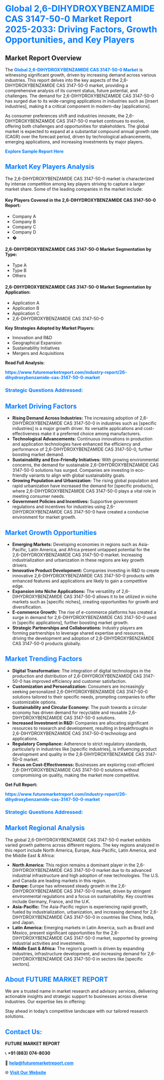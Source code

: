 <h1 style="color: #007BFF;">Global 2,6-DIHYDROXYBENZAMIDE CAS 3147-50-0 Market Report 2025-2033: Driving Factors, Growth Opportunities, and Key Players</h1>

<section id="overview">
<h2>Market Report Overview</h2>
<p>The <a href="https://www.futuremarketreport.com/industry-report/26-dihydroxybenzamide-cas-3147-50-0-market" style="color: #007BFF; text-decoration: none;"><strong>Global 2,6-DIHYDROXYBENZAMIDE CAS 3147-50-0 Market</strong></a> is witnessing significant growth, driven by increasing demand across various industries. This report delves into the key aspects of the 2,6-DIHYDROXYBENZAMIDE CAS 3147-50-0 market, providing a comprehensive analysis of its current status, future potential, and challenges. The demand for 2,6-DIHYDROXYBENZAMIDE CAS 3147-50-0 has surged due to its wide-ranging applications in industries such as [insert industries], making it a critical component in modern-day [applications].</p>
<p>As consumer preferences shift and industries innovate, the 2,6-DIHYDROXYBENZAMIDE CAS 3147-50-0 market continues to evolve, offering both challenges and opportunities for stakeholders. The global market is expected to expand at a substantial compound annual growth rate (CAGR) over the forecast period, driven by technological advancements, emerging applications, and increasing investments by major players.</p>
</section>

<section id="overview">
<p><a href="https://www.futuremarketreport.com/request-sample/reportId=119903" style="color: #007BFF; text-decoration: none;"><strong>Explore Sample Report Here</strong></a></p>
</section>

<section id="key-players">
<h2 style="color: #007BFF;">Market Key Players Analysis</h2>
<p>The 2,6-DIHYDROXYBENZAMIDE CAS 3147-50-0 market is characterized by intense competition among key players striving to capture a larger market share. Some of the leading companies in the market include:</p>
<h4>Key Players Covered in the 2,6-DIHYDROXYBENZAMIDE CAS 3147-50-0 Report:</h4>
<ul><li>Company A</li><li>Company B</li><li>Company C</li><li>Company D</li><li>�</li></ul>
<h4>2,6-DIHYDROXYBENZAMIDE CAS 3147-50-0 Market Segmentation by Type:</h4>
<ul><li>Type A</li><li>Type B</li><li>Others</li></ul>

<h4>2,6-DIHYDROXYBENZAMIDE CAS 3147-50-0 Market Segmentation by Application:</h4>
<ul><li>Application A</li><li>Application B</li><li>Application C</li><li>2,6-DIHYDROXYBENZAMIDE CAS 3147-50-0</li></ul>
<p><strong>Key Strategies Adopted by Market Players:</strong></p>
<ul>
<li>Innovation and R&D</li>
<li>Geographical Expansion</li>
<li>Sustainability Initiatives</li>
<li>Mergers and Acquisitions</li>
</ul>
</section>

<section>
<p><strong>Read Full Analysis: </strong></p><a href="https://www.futuremarketreport.com/industry-report/26-dihydroxybenzamide-cas-3147-50-0-market" style="color: #007BFF; text-decoration: none;"><strong>https://www.futuremarketreport.com/industry-report/26-dihydroxybenzamide-cas-3147-50-0-market</strong></a>
<h3 style="color: #007BFF;">Strategic Questions Addressed:</h3>
</section>

<section id="driving-factors">
<h2 style="color: #007BFF;">Market Driving Factors</h2>
<ul>
<li><strong>Rising Demand Across Industries:</strong> The increasing adoption of 2,6-DIHYDROXYBENZAMIDE CAS 3147-50-0 in industries such as [specific industries] is a major growth driver. Its versatile applications and cost-effectiveness make it a preferred choice among manufacturers.</li>
<li><strong>Technological Advancements:</strong> Continuous innovations in production and application technologies have enhanced the efficiency and performance of 2,6-DIHYDROXYBENZAMIDE CAS 3147-50-0, further boosting market demand.</li>
<li><strong>Sustainability and Eco-Friendly Initiatives:</strong> With growing environmental concerns, the demand for sustainable 2,6-DIHYDROXYBENZAMIDE CAS 3147-50-0 solutions has surged. Companies are investing in eco-friendly variants to align with global sustainability goals.</li>
<li><strong>Growing Population and Urbanization:</strong> The rising global population and rapid urbanization have increased the demand for [specific products], where 2,6-DIHYDROXYBENZAMIDE CAS 3147-50-0 plays a vital role in meeting consumer needs.</li>
<li><strong>Government Policies and Incentives:</strong> Supportive government regulations and incentives for industries using 2,6-DIHYDROXYBENZAMIDE CAS 3147-50-0 have created a conducive environment for market growth.</li>
</ul>
</section>

<section id="growth-opportunities">
<h2 style="color: #007BFF;">Market Growth Opportunities</h2>
<ul>
<li><strong>Emerging Markets:</strong> Developing economies in regions such as Asia-Pacific, Latin America, and Africa present untapped potential for the 2,6-DIHYDROXYBENZAMIDE CAS 3147-50-0 market. Increasing industrialization and urbanization in these regions are key growth drivers.</li>
<li><strong>Innovative Product Development:</strong> Companies investing in R&D to create innovative 2,6-DIHYDROXYBENZAMIDE CAS 3147-50-0 products with enhanced features and applications are likely to gain a competitive edge.</li>
<li><strong>Expansion into Niche Applications:</strong> The versatility of 2,6-DIHYDROXYBENZAMIDE CAS 3147-50-0 allows it to be utilized in niche markets such as [specific niches], creating opportunities for growth and diversification.</li>
<li><strong>E-commerce Growth:</strong> The rise of e-commerce platforms has created a surge in demand for 2,6-DIHYDROXYBENZAMIDE CAS 3147-50-0 used in [specific applications], further boosting market growth.</li>
<li><strong>Strategic Partnerships and Collaborations:</strong> Industry players are forming partnerships to leverage shared expertise and resources, driving the development and adoption of 2,6-DIHYDROXYBENZAMIDE CAS 3147-50-0 products globally.</li>
</ul>
</section>

<section id="trending-factors">
<h2 style="color: #007BFF;">Market Trending Factors</h2>
<ul>
<li><strong>Digital Transformation:</strong> The integration of digital technologies in the production and distribution of 2,6-DIHYDROXYBENZAMIDE CAS 3147-50-0 has improved efficiency and customer satisfaction.</li>
<li><strong>Customization and Personalization:</strong> Consumers are increasingly seeking personalized 2,6-DIHYDROXYBENZAMIDE CAS 3147-50-0 solutions tailored to their specific needs, prompting companies to offer customizable options.</li>
<li><strong>Sustainability and Circular Economy:</strong> The push towards a circular economy has driven demand for recyclable and reusable 2,6-DIHYDROXYBENZAMIDE CAS 3147-50-0 solutions.</li>
<li><strong>Increased Investment in R&D:</strong> Companies are allocating significant resources to research and development, resulting in breakthroughs in 2,6-DIHYDROXYBENZAMIDE CAS 3147-50-0 technology and applications.</li>
<li><strong>Regulatory Compliance:</strong> Adherence to strict regulatory standards, particularly in industries like [specific industries], is influencing product development and quality in the 2,6-DIHYDROXYBENZAMIDE CAS 3147-50-0 market.</li>
<li><strong>Focus on Cost-Effectiveness:</strong> Businesses are exploring cost-efficient 2,6-DIHYDROXYBENZAMIDE CAS 3147-50-0 solutions without compromising on quality, making the market more competitive.</li>
</ul>
</section>

<section>
<p><strong>Get Full Report: </strong></p><a href="https://www.futuremarketreport.com/industry-report/26-dihydroxybenzamide-cas-3147-50-0-market" style="color: #007BFF; text-decoration: none;"><strong>https://www.futuremarketreport.com/industry-report/26-dihydroxybenzamide-cas-3147-50-0-market</strong></a>
<h3 style="color: #007BFF;">Strategic Questions Addressed:</h3>
</section>


<section id="regional-analysis">
<h2 style="color: #007BFF;">Market Regional Analysis</h2>
<p>The global 2,6-DIHYDROXYBENZAMIDE CAS 3147-50-0 market exhibits varied growth patterns across different regions. The key regions analyzed in this report include North America, Europe, Asia-Pacific, Latin America, and the Middle East & Africa:</p>
<ul>
<li><strong>North America:</strong> This region remains a dominant player in the 2,6-DIHYDROXYBENZAMIDE CAS 3147-50-0 market due to its advanced industrial infrastructure and high adoption of new technologies. The U.S. and Canada are leading markets in this region.</li>
<li><strong>Europe:</strong> Europe has witnessed steady growth in the 2,6-DIHYDROXYBENZAMIDE CAS 3147-50-0 market, driven by stringent environmental regulations and a focus on sustainability. Key countries include Germany, France, and the U.K.</li>
<li><strong>Asia-Pacific:</strong> The Asia-Pacific region is experiencing rapid growth, fueled by industrialization, urbanization, and increasing demand for 2,6-DIHYDROXYBENZAMIDE CAS 3147-50-0 in countries like China, India, and Japan.</li>
<li><strong>Latin America:</strong> Emerging markets in Latin America, such as Brazil and Mexico, present significant opportunities for the 2,6-DIHYDROXYBENZAMIDE CAS 3147-50-0 market, supported by growing industrial activities and investments.</li>
<li><strong>Middle East & Africa:</strong> The region’s growth is driven by expanding industries, infrastructure development, and increasing demand for 2,6-DIHYDROXYBENZAMIDE CAS 3147-50-0 in sectors like [specific sectors].</li>
</ul>
</section>

<footer>
<h2 style="color: #007BFF;">About FUTURE MARKET REPORT</h2>
<p>We are a trusted name in market research and advisory services, delivering actionable insights and strategic support to businesses across diverse industries. Our expertise lies in offering:</p>

<p>Stay ahead in today’s competitive landscape with our tailored research solutions.</p>

<h2 style="color: #007BFF;">Contact Us:</h2>
<p><strong>FUTURE MARKET REPORT</strong></p>
<p>📞 <strong>+91 (883) 074-8030</strong></p>
<p>📧 <strong><a href="mailto:help@futuremarketreport.com" style="color: #007BFF;">help@futuremarketreport.com</a></strong></p>
<p>🌐 <strong><a href="https://www.futuremarketreport.com/" style="color: #007BFF;">Visit Our Website</a></strong></p>
</footer>
